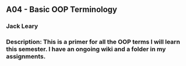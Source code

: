 ## A04 - Basic OOP Terminology
### Jack Leary
### Description: This is a primer for all the OOP terms I will learn this semester. I have an ongoing wiki and a folder in my assignments.
